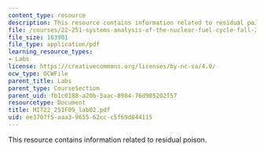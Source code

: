 ```yaml
---
content_type: resource
description: This resource contains information related to residual poison.
file: /courses/22-251-systems-analysis-of-the-nuclear-fuel-cycle-fall-2009/ee3707f5aaa3965562ccc5f69d844115_MIT22_251F09_lab02.pdf
file_size: 163901
file_type: application/pdf
learning_resource_types:
- Labs
license: https://creativecommons.org/licenses/by-nc-sa/4.0/
ocw_type: OCWFile
parent_title: Labs
parent_type: CourseSection
parent_uid: fb1c0188-a20b-5aac-8984-76d905202f57
resourcetype: Document
title: MIT22_251F09_lab02.pdf
uid: ee3707f5-aaa3-9655-62cc-c5f69d844115
---
```

This resource contains information related to residual poison.